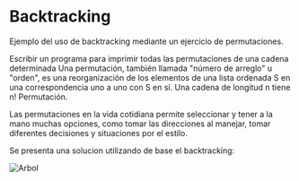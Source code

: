 # Backtracking
 Ejemplo del uso de backtracking mediante un ejercicio de permutaciones.
 
 Escribir un programa para imprimir todas las permutaciones de una cadena determinada
 Una permutación, también llamada "número de arreglo" u "orden", es una 
 reorganización de los elementos de una lista ordenada S en una correspondencia uno a
 uno con S en sí. Una cadena de longitud n tiene n! Permutación.
 
 Las permutaciones en la vida cotidiana permite seleccionar y tener a la mano muchas 
 opciones, como tomar las direcciones al manejar, tomar diferentes decisiones y situaciones por el estilo.
 
 Se presenta una solucion utilizando de base el backtracking:
 
 ![Arbol](https://user-images.githubusercontent.com/79272087/111920291-23f7d180-8a5c-11eb-80cd-5f3f06ad1680.JPG)

